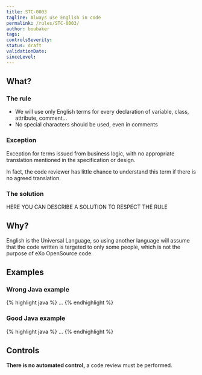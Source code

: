 ```yaml
---
title: STC-0003
tagline: Always use English in code
permalink: /rules/STC-0003/
author: boubaker
tags:
controlsSeverity:
status: draft
validationDate:
sinceLevel:
---
```


<a name="what"></a>
## What?

### <i class="fa fa-info-circle"></i> The rule

  * We will use only English terms for every declaration of variable, class, attribute, comment...
  * No special characters should be used, even in comments

### <i class="fa fa-exclamation-triangle"></i> Exception

Exception for terms issued from business logic, with no appropriate translation mentioned in the specification or design.

In fact, the code reviewer has little chance to understand this term if there is no agreed translation.

### <i class="fa fa-lightbulb-o"></i> The solution

HERE YOU CAN DESCRIBE A SOLUTION TO RESPECT THE RULE

<a name="why"></a>
## Why?

English is the Universal Language, so using another language will assume
that the code written is targeted to only some people, which is not the
purpose of eXo OpenSource code.

<a name="examples"></a>
## Examples



<div class="panel panel-danger">
  <div class="panel-heading">
    <h3 class="panel-title"><i class="fa fa-thumbs-down pull-right"></i> Wrong Java example</h3>
  </div>
  <div class="panel-body">

{% highlight java %}
...
{% endhighlight %}

  </div>
</div>


<div class="panel panel-success">
  <div class="panel-heading">
    <h3 class="panel-title"><i class="fa fa-thumbs-up pull-right"></i> Good Java example</h3>
  </div>
  <div class="panel-body">

{% highlight java %}
...
{% endhighlight %}

  </div>
</div>


<a name="controls"></a>
## <i class="fa fa-shield"></i> Controls

<div class="alert alert-warning">
  <i class="fa fa-exclamation-triangle"></i> <strong>There is no automated control,</strong> a code review must be performed.
</div>
